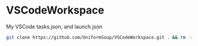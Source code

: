 # VSCodeWorkspace
My VSCode tasks.json, and launch.json

```bash
git clone https://github.com/UniformSoup/VSCodeWorkspace.git . && rm -rf .git LICENSE README.md
```
